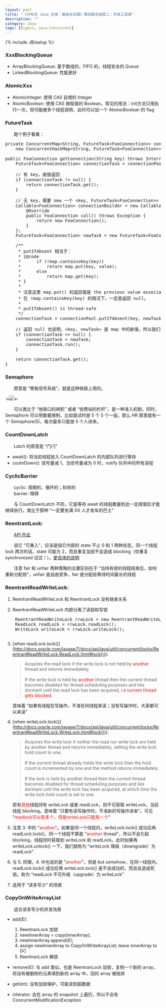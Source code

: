 ```yaml
---
layout: post
title: "《分布式 Java 应用：基础与实践》第四章总结其二：并发工具类"
description: ""
category: Java
tags: [Digest, Java-Concurrent]
---
```

{% include JB/setup %}

### XxxBlockingQueue

* ArrayBlockingQueue: 基于数组的，FIFO 的，线程安全的 Queue
* LinkedBlockingQueue: 性能更好

### AtomicXxx

* AtomicInteger: 使用 CAS 自增的 Integer
* AtomicBoolean: 使用 CAS 做赋值的 Boolean，常见的用法：init方法只用执行一次，但可能被多个线程调用，此时可以加一个 AtomicBoolean 的 flag

### FutureTask

　　跑个例子看看：

<pre class="prettyprint linenums">
private ConcurrentMap&lt;String, FutureTask&lt;FooConnection&gt;&gt; connectionPool = 
	new ConcurrentHashMap&lt;String, FutureTask&lt;FooConnection&gt;&gt;();

public FooConnection getConnection(String key) throws InterruptedException, ExecutionException {
	FutureTask&lt;FooConnection&gt; connectionTask = connectionPool.get(key);
   
	// 有 key，直接返回
	if (connectionTask != null) {
		return connectionTask.get();
	}
   
	// 无 key，需要 new 一个 &lt;key, FutureTask&lt;FooConnection&gt;&gt;
	Callable&lt;FooConnection&gt; connectionBuilder = new Callable&lt;FooConnection&gt;() {
		@Override
		public FooConnection call() throws Exception {
			return new FooConnection();
		}
	};
	FutureTask&lt;FooConnection&gt; newTask = new FutureTask&lt;FooConnection&gt;(connectionBuilder);
   
	/**
	 * putIfAbsent 相当于：
	 * {@code
	 *      if (!map.containsKey(key))
	 *          return map.put(key, value);
	 *      else
	 *          return map.get(key);
	 * }
	 *
	 * 注意这里 map.put() 的返回值是 the previous value associated with key, or null if there was no mapping for key。
	 * 在 !map.containsKey(key) 的情况下，一定是返回 null。
	 *
	 * putIfAbsent() is thread-safe
	 */
	connectionTask = connectionPool.putIfAbsent(key, newTask);
   
	// 返回 null 也说明，&lt;key, newTask&gt; 是 map 中的新值，所以我们接着 run 一下
	if (connectionTask == null) {
		connectionTask = newTask;
		connectionTask.run();
	}
   
	return connectionTask.get();
}
</pre>

### Semaphore

　　原意是 “臂板信号系统”，就是这种铁路上用的。  

->![](https://7atftq.bn1.livefilestore.com/y2pEhkFoMyL6Mf8GUTCEN9DdnASBVoozkF2fzp-e4B40QYrkjJ9tAibAjn6ux_XHCZ0tfxRt-UJsGcIA_fPdbca-VK7YAB17W9W-A3YEjImFQs/Semaphore.png?psid=1)<-

　　可以类比于 “地铁口的闸机” 或者 “收费站的栏杆”，是一种准入机制。同时，Semaphore 可以带数量限制，比如面试时是 5 个 5 个一组，那么 HR 那里就有一个 Semaphore(5)，每次最多只能放 5 个人进来。

### CountDownLatch

　　Latch 的原意是 “门闩”

* await(): 将当前线程放入 CountDownLatch 的内部队列进行等待
* coutnDown(): 信号量减 1，当信号量减为 0 时，notify 队列中的所有进程

### CyclicBarrier

　　cyclic: 周期的，循环的；轮转的  
　　barrier: 障碍  

　　与 CountDownLatch 不同，它是等待 await 的线程数量到达一定阈值后才能继续执行。类比于那种 “一定要坐满 XX 人才发车的巴士”

### ReentrantLock: 

　　[API 在此](http://docs.oracle.com/javase/7/docs/api/java/util/concurrent/locks/ReentrantLock.html)  

　　说它 “可重入”，应该是指它内部的 state 不止 0 和 1 两种状态，同一个线程 lock 两次的话，state 可能为 2，而且重复加锁不会造成 blocking（你重复 synchronized 试试！）。[更具体的说明](http://stackoverflow.com/questions/1312259/what-is-the-re-entrant-lock-and-concept-in-general)  

　　注意 fair 和 unfair 两种策略的主要区别在于 “当持有锁的线程结束后，如何重新分配锁”，unfair 是自由竞争，fair 是分配给等待时间最长的线程

### ReentrantReadWriteLock:

1. ReentrantReadWriteLock 和 ReentrantLock 没有继承关系
2. ReentrantReadWriteLock 内部分离了读锁和写锁

	<pre class="prettyprint linenums">
	ReentrantReadWriteLock rrwLock = new ReentrantReadWriteLock();
	ReadLock readLock = rrwLock.readLock();
	WriteLock writeLock = rrwLock.writeLock();
	</pre>

3. [when readLock.lock()](http://docs.oracle.com/javase/7/docs/api/java/util/concurrent/locks/ReentrantReadWriteLock.ReadLock.html#lock(\)): 

	> Acquires the read lock if the write lock is not held by <font color="red">another</font> thread and returns immediately.   
	> <br/>
	> If the write lock is held by <font color="red">another</font> thread then the current thread becomes disabled for thread scheduling purposes and lies dormant until the read lock has been acquired, <font color="red">i.e current thread gets blocked</font>. 

	意味着 “如果有线程在写操作，不准任何线程来读；没有写操作时，大家都可以来读”

4. [when writeLock.lock()](http://docs.oracle.com/javase/7/docs/api/java/util/concurrent/locks/ReentrantReadWriteLock.WriteLock.html#lock(\)): 

	> Acquires the write lock if neither the read nor write lock are held by another thread and returns immediately, setting the write lock hold count to one.  
	> <br/>
	> If the current thread already holds the write lock then the hold count is incremented by one and the method returns immediately.  
	> <br/>
	> If the lock is held by another thread then the current thread becomes disabled for thread scheduling purposes and lies dormant until the write lock has been acquired, at which time the write lock hold count is set to one.

	若有<font color="red">其他</font>线程持有 writeLock 或者 readLock，则不可获取 writeLock，当前线程 blocking。意味着 “只要有读写操作时，不准新的写操作进来”。可见 “<font color="red">readlock可以有多个，但是writeLock只能有一个</font>”

5. 注意 3. 中的 "<font color="red">another</font>"。如果是同一个线程内，writeLock.lock() 成功后再 readLock.lock()，同一个线程不算是 "<font color="red">another</font> thread"，所以不会引起 blocking，线程同时获取到 writeLock 和 readLock。此时如果再 writeLock.unlock() 一下，我们就称为 “writeLock 降级（downgrade）为 readLock”
6. 与 5. 同理，4. 中也说的是 "<font color="red">another</font>"，但是 but somehow，在同一线程内，readLock.lock() 成功后再 writeLock.lock() 是不会成功的，而且会造成死锁。称为 “readLock 不可升级（upgrade）为 writeLock”
7. 适用于 “读多写少” 的场景




### CopyOnWriteArrayList

　　适合读多写少的并发场景

* add(E): 

	1. ReentranLock 加锁
	2. newInnerArray = copy(innerArray); 
	3. newInnerArray.append(E);
	4. assign newInnerArray to CopyOnWriteArrayList; leave innerArray to GC
	5. ReentranLock 解锁

* remove(E): 与 add 类似，也是 ReentranLock 加锁，复制一个新的 array，将没有被删除的元素填到新的 array 中，旧的 array 被抛弃
* get(int): 没有加锁保护，可能读到脏数据
* interator: 会在 array 的 snapshot 上遍历，所以不会有 ConcurrentModificationException